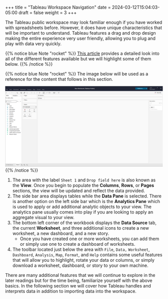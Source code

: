 +++
title = "Tableau Workspace Navigation"
date = 2024-03-12T15:04:03-05:00
draft = false
weight = 3
+++

The Tableau public workspace may look familiar enough if you have worked with spreadsheets before. However, it does have unique characteristics that will be important to understand. Tableau features a drag and drop design making the entire experience very user friendly, allowing you to plug and play with data very quickly. 

{{% notice blue Note "rocket" %}}
[This article](https://help.tableau.com/current/pro/desktop/en-us/environment_workspace.htm) provides a detailed look into all of the different features available but we will highlight some of them below.
{{% /notice %}}

{{% notice blue Note "rocket" %}}
The image below will be used as a reference for the content that follows in this section.

![New Workbook view with data imported in Tableau Public for reading walkthrough example](pictures/new-workbook-tb-public.png?classes=border)
{{% /notice %}}

1. The area with the label `Sheet 1` and `Drop field here` is also known as the **View**. Once you begin to populate the **Columns**, **Rows**, or **Pages** sections, the view will be updated and reflect the data provided.
1. The side bar area displays tables while the **Data Pane** is selected. There is another option on the left side bar which is the **Analytics Pane** which is used to apply or add additional analytic objects to your view. The analytics pane usually comes into play if you are looking to apply an aggregate visual to your view.
1. The bottom left corner of the workbook displays the **Data Source** tab, the current **Worksheet**, and three additional icons to create a new worksheet, a new dashboard, and a new story.
    - Once you have created one or more worksheets, you can add them or simply use one to create a dashboard of worksheets.
1. The toolbar located just below the area with `File`, `Data,` `Worksheet`, `Dashboard`, `Analysis`, `Map`, `Format`, and `Help` contains some useful features that will allow you to highlight, rotate your data or columns, or simply download a worksheet, dashboard, or story to your own machine.

There are many additional features that we will continue to explore in the later readings but for the time being, familiarize yourself with the above basics. In the following section we will cover how Tableau handles and interprets data in addition to importing data into the workspace.